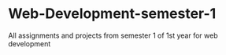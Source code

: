 # Web-Development-semester-1
All assignments and projects from semester 1 of 1st year for web development
